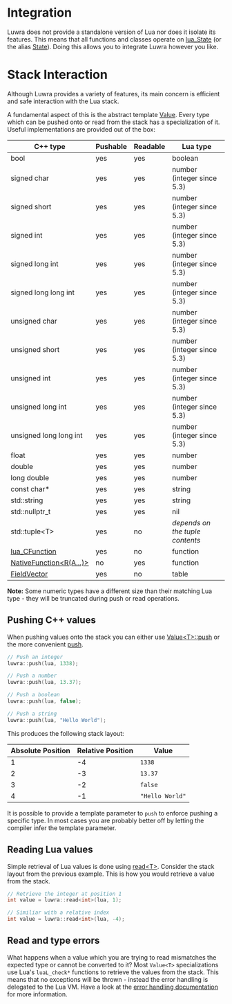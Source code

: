 # Integration
Luwra does not provide a standalone version of Lua nor does it isolate its features. This means that
all functions and classes operate on
[lua_State](http://www.lua.org/manual/5.3/manual.html#lua_State) (or the alias
[State](/reference/namespaceluwra.html#a2c037b44385367826eb4e931b5b8197d)). Doing this allows you to
integrate Luwra however you like.

# Stack Interaction
Although Luwra provides a variety of features, its main concern is efficient and safe interaction
with the Lua stack.

A fundamental aspect of this is the abstract template [Value](/reference/structluwra_1_1Value.html).
Every type which can be pushed onto or read from the stack has a specialization of it.
Useful implementations are provided out of the box:

C++ type               | Pushable | Readable | Lua type
-----------------------|----------|----------|----------------------------
bool                   | yes      | yes      | boolean
signed char            | yes      | yes      | number (integer since 5.3)
signed short           | yes      | yes      | number (integer since 5.3)
signed int             | yes      | yes      | number (integer since 5.3)
signed long int        | yes      | yes      | number (integer since 5.3)
signed long long int   | yes      | yes      | number (integer since 5.3)
unsigned char          | yes      | yes      | number (integer since 5.3)
unsigned short         | yes      | yes      | number (integer since 5.3)
unsigned int           | yes      | yes      | number (integer since 5.3)
unsigned long int      | yes      | yes      | number (integer since 5.3)
unsigned long long int | yes      | yes      | number (integer since 5.3)
float                  | yes      | yes      | number
double                 | yes      | yes      | number
long double            | yes      | yes      | number
const char*            | yes      | yes      | string
std::string            | yes      | yes      | string
std::nullptr_t         | yes      | yes      | nil
std::tuple&lt;T&gt;    | yes      | no       | *depends on the tuple contents*
[lua_CFunction](http://www.lua.org/manual/5.3/manual.html#lua_CFunction) | yes | no | function
[NativeFunction&lt;R(A...)&gt;](/reference/structluwra_1_1NativeFunction_3_01R_07A_8_8_8_08_4.html) | no | yes | function
[FieldVector](/reference/namespaceluwra.html#ac090722c6d5d6b88b31895aad64788c2) | yes | no | table

**Note:** Some numeric types have a different size than their matching Lua type - they will be
truncated during push or read operations.

## Pushing C++ values
When pushing values onto the stack you can either use
[Value&lt;T&gt;::push](/reference/structluwra_1_1Value.html#aa376d68285606c206562b822e8187384) or the more
convenient [push](/reference/namespaceluwra.html#ae8e7eab11fc2cf3f258ffd81571066fa).

```c++
// Push an integer
luwra::push(lua, 1338);

// Push a number
luwra::push(lua, 13.37);

// Push a boolean
luwra::push(lua, false);

// Push a string
luwra::push(lua, "Hello World");
```

This produces the following stack layout:

Absolute Position | Relative Position | Value
------------------|-------------------|------
1                 | -4                | `1338`
2                 | -3                | `13.37`
3                 | -2                | `false`
4                 | -1                | `"Hello World"`

It is possible to provide a template parameter to `push` to enforce pushing a specific type.
In most cases you are probably better off by letting the compiler infer the template parameter.

## Reading Lua values
Simple retrieval of Lua values is done using
[read&lt;T&gt;](/reference/namespaceluwra.html#a4fe4e574680cf54a0f8d958740eb90ab). Consider the
stack layout from the previous example. This is how you would retrieve a value from the stack.

```c++
// Retrieve the integer at position 1
int value = luwra::read<int>(lua, 1);

// Similiar with a relative index
int value = luwra::read<int>(lua, -4);
```

## Read and type errors
What happens when a value which you are trying to read mismatches the expected type or cannot be
converted to it? Most `Value<T>` specializations use Lua's `luaL_check*` functions to retrieve
the values from the stack. This means that no exceptions will be thrown - instead the error handling
is delegated to the Lua VM. Have a look at the
[error handling documentation](http://www.lua.org/manual/5.3/manual.html#4.6) for more information.

